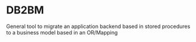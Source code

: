# DB2BM
General tool to migrate an application backend based in stored procedures to a business model based in an OR/Mapping
